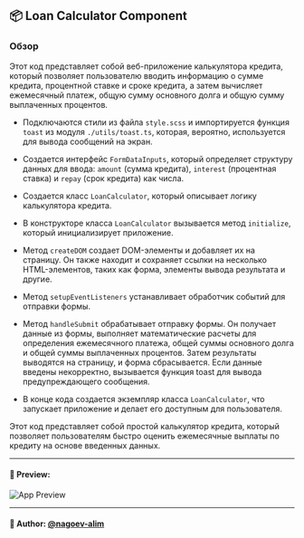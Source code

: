 ## 📦 Loan Calculator Component

### Обзор
Этот код представляет собой веб-приложение калькулятора кредита, который позволяет пользователю вводить информацию о сумме кредита, процентной ставке и сроке кредита, а затем вычисляет ежемесячный платеж, общую сумму основного долга и общую сумму выплаченных процентов.

- Подключаются стили из файла `style.scss` и импортируется функция `toast` из модуля `./utils/toast.ts`, которая, вероятно, используется для вывода сообщений на экран.

- Создается интерфейс `FormDataInputs`, который определяет структуру данных для ввода: `amount` (сумма кредита), `interest` (процентная ставка) и `repay` (срок кредита) как числа.

- Создается класс `LoanCalculator`, который описывает логику калькулятора кредита.

- В конструкторе класса `LoanCalculator` вызывается метод `initialize`, который инициализирует приложение.

- Метод `createDOM` создает DOM-элементы и добавляет их на страницу. Он также находит и сохраняет ссылки на несколько HTML-элементов, таких как форма, элементы вывода результата и другие.

- Метод `setupEventListeners` устанавливает обработчик событий для отправки формы.

- Метод `handleSubmit` обрабатывает отправку формы. Он получает данные из формы, выполняет математические расчеты для определения ежемесячного платежа, общей суммы основного долга и общей суммы выплаченных процентов. Затем результаты выводятся на страницу, и форма сбрасывается. Если данные введены некорректно, вызывается функция toast для вывода предупреждающего сообщения.

- В конце кода создается экземпляр класса `LoanCalculator`, что запускает приложение и делает его доступным для пользователя.

Этот код представляет собой простой калькулятор кредита, который позволяет пользователям быстро оценить ежемесячные выплаты по кредиту на основе введенных данных.

---

#### 🌄 Preview:

![App Preview](https://lh3.googleusercontent.com/drive-viewer/AITFw-yCZMkYuirYpdOVKIgpoSTx9GsS9MlvchhfMwxocHHV0ceFO26tdYVrzlT0Ch6s83trwGSeZ2zqPTB1d2OatL2QPxwrVg=s1600)


-----

#### 🙌 Author: [@nagoev-alim](https://github.com/nagoev-alim)

